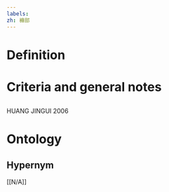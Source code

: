 ```yaml
---
labels: 
zh: 褲部
---
```


# Definition

# Criteria and general notes
## 
HUANG JINGUI 2006
# Ontology

## Hypernym
[[N/A]]